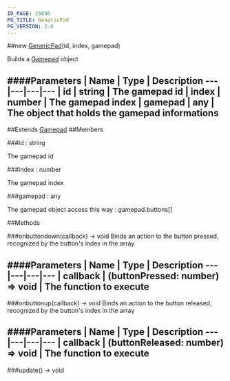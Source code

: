 ```yaml
---
ID_PAGE: 25046
PG_TITLE: GenericPad
PG_VERSION: 2.0
---
```

##new [GenericPad](/classes/GenericPad)(id, index, gamepad)



Builds a [Gamepad](/classes/Gamepad) object




####Parameters
 | Name | Type | Description
---|---|---|---
 | id | string | The gamepad id
 | index | number | The gamepad index
 | gamepad | any | The object that holds the gamepad informations
---

##Extends [Gamepad](/classes/Gamepad)
##Members

###id : string




The gamepad id



###index : number




The gamepad index



###gamepad : any




The gamepad object access this way : gamepad.buttons[]











##Methods

###onbuttondown(callback) &rarr; void
Binds an action to the button pressed, recognized by the button's index in the array





####Parameters
 | Name | Type | Description
---|---|---|---
 | callback | (buttonPressed: number) =&gt; void | The function to execute
---

###onbuttonup(callback) &rarr; void
Binds an action to the button released, recognized by the button's index in the array





####Parameters
 | Name | Type | Description
---|---|---|---
 | callback | (buttonReleased: number) =&gt; void | The function to execute
---

###update() &rarr; void

